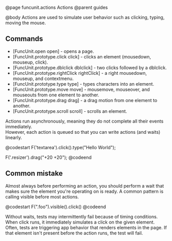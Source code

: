@page funcunit.actions Actions
@parent guides

@body
Actions are used to simulate user behavior such as clicking, typing, moving the mouse.

## Commands

 - [FuncUnit.open open] - opens a page.
 - [FuncUnit.prototype.click click] - clicks an element (mousedown, mouseup, click).
 - [FuncUnit.prototype.dblclick dblclick] - two clicks followed by a dblclick.
 - [FuncUnit.prototype.rightClick rightClick] - a right mousedown, mouseup, and contextmenu.
 - [FuncUnit.prototype.type type] - types characters into an element.
 - [FuncUnit.prototype.move move] - mousemove, mouseover, and mouseouts from one element to another.
 - [FuncUnit.prototype.drag drag] - a drag motion from one element to another.
 - [FuncUnit.prototype.scroll scroll] - scrolls an element.

Actions run asynchronously, meaning they do not complete all their events immediately.  
However, each action is queued so that you can write actions (and waits) linearly.

@codestart
F('textarea').click().type("Hello World");
  
F('.resizer').drag("+20 +20");
@codeend

## Common mistake

Almost always before performing an action, you should perform a wait that makes sure the 
element you're operating on is ready.  A common pattern is calling visible before most actions.

@codestart
F(".foo").visible().click()
@codeend

Without waits, tests may intermittently fail because of timing conditions. When click runs, it immediately 
simulates a click on the given element.  Often, tests are triggering app behavior that renders elements 
in the page. If that element isn't present before the action runs, the test will fail.